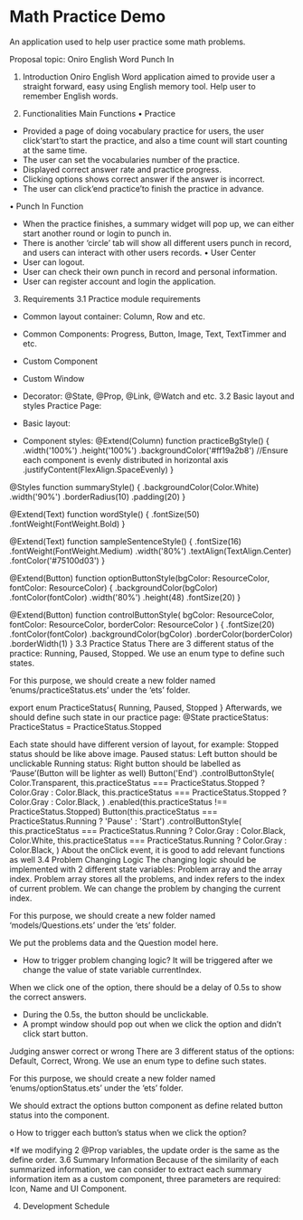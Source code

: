 # Math Practice Demo
An application used to help user practice some math problems.

Proposal topic: Oniro English Word Punch In
1.	Introduction
      Oniro English Word application aimed to provide user a straight forward, easy using English memory tool. Help user to remember English words.

2.	Functionalities
      Main Functions
      •  Practice
-	Provided a page of doing vocabulary practice for users, the user click‘start’to start the practice, and also a time count will start counting at the same time.
-	The user can set the vocabularies number of the practice.
-	Displayed correct answer rate and practice progress.
-	Clicking options shows correct answer if the answer is incorrect.
-	The user can click‘end practice’to finish the practice in advance.

•  Punch In Function
-	When the practice finishes, a summary widget will pop up, we can either start another round or login to punch in.
-	There is another ‘circle’ tab will show all different users punch in record, and users can interact with other users records.
     •  User Center
-	User can logout.
-	User can check their own punch in record and personal information.
-	User can register account and login the application.
3.	Requirements
      3.1 Practice module requirements
-	Common layout container: Column, Row and etc.
-	Common Components: Progress, Button, Image, Text, TextTimmer and etc.
-	Custom Component
-	Custom Window
-	Decorator: @State, @Prop, @Link, @Watch and etc.
     3.2 Basic layout and styles
     Practice Page:
-	Basic layout:



-	Component styles:
     @Extend(Column)
     function practiceBgStyle() {
     .width('100%')
     .height('100%')
     .backgroundColor('#ff19a2b8')
     //Ensure each component is evenly distributed in horizontal axis
     .justifyContent(FlexAlign.SpaceEvenly)
     }

@Styles
function summaryStyle() {
.backgroundColor(Color.White)
.width('90%')
.borderRadius(10)
.padding(20)
}

@Extend(Text)
function wordStyle() {
.fontSize(50)
.fontWeight(FontWeight.Bold)
}

@Extend(Text)
function sampleSentenceStyle() {
.fontSize(16)
.fontWeight(FontWeight.Medium)
.width('80%')
.textAlign(TextAlign.Center)
.fontColor('#75100d03')
}

@Extend(Button)
function optionButtonStyle(bgColor: ResourceColor, fontColor: ResourceColor) {
.backgroundColor(bgColor)
.fontColor(fontColor)
.width('80%')
.height(48)
.fontSize(20)
}

@Extend(Button)
function controlButtonStyle(
bgColor: ResourceColor,
fontColor: ResourceColor,
borderColor: ResourceColor
) {
.fontSize(20)
.fontColor(fontColor)
.backgroundColor(bgColor)
.borderColor(borderColor)
.borderWidth(1)
}
3.3	Practice Status
There are 3 different status of the practice: Running, Paused, Stopped. We use an enum type to define such states.

For this purpose, we should create a new folder named ‘enums/practiceStatus.ets’ under the ‘ets’ folder.

export enum PracticeStatus{
Running,
Paused,
Stopped
}
Afterwards, we should define such state in our practice page:
@State practiceStatus: PracticeStatus = PracticeStatus.Stopped

Each state should have different version of layout, for example:
Stopped status should be like above image.
Paused status: Left button should be unclickable
Running status: Right button should be labelled as ‘Pause’(Button will be lighter as well)
Button('End')
.controlButtonStyle(
Color.Transparent,
this.practiceStatus === PracticeStatus.Stopped ? Color.Gray : Color.Black,
this.practiceStatus === PracticeStatus.Stopped ? Color.Gray : Color.Black,
)
.enabled(this.practiceStatus !== PracticeStatus.Stopped)
Button(this.practiceStatus === PracticeStatus.Running ? 'Pause' : 'Start')
.controlButtonStyle(
this.practiceStatus === PracticeStatus.Running ? Color.Gray : Color.Black,
Color.White,
this.practiceStatus === PracticeStatus.Running ? Color.Gray : Color.Black,
)
About the onClick event, it is good to add relevant functions as well
3.4	Problem Changing Logic
The changing logic should be implemented with 2 different state variables: Problem array and the array index.
Problem array stores all the problems, and index refers to the index of current problem.
We can change the problem by changing the current index.

For this purpose, we should create a new folder named ‘models/Questions.ets’ under the ‘ets’ folder.

We put the problems data and the Question model here.

-	How to trigger problem changing logic?
     It will be triggered after we change the value of state variable currentIndex.

When we click one of the option, there should be a delay of 0.5s to show the correct answers.
- During the 0.5s, the button should be unclickable.
- A prompt window should pop out when we click the option and didn’t click start button.

Judging answer correct or wrong
There are 3 different status of the options: Default, Correct, Wrong. We use an enum type to define such states.

For this purpose, we should create a new folder named ‘enums/optionStatus.ets’ under the ‘ets’ folder.

We should extract the options button component as define related button status into the component.

o	How to trigger each button’s status when we click the option?



*If we modifying 2 @Prop variables, the update order is the same as the define order.
3.6 Summary Information
Because of the similarity of each summarized information, we can consider to extract each summary information item as a custom component, three parameters are required:
Icon, Name and UI Component.

4.	Development Schedule

 	
